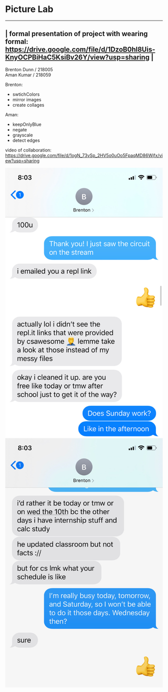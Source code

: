 # Picture Lab
-----------------------------------------------------------------------------------------------------------------------
**|  formal presentation of project with wearing formal: https://drive.google.com/file/d/1DzoB0hl8Uis-KnyOCPBiHaC5KsiBv26Y/view?usp=sharing |**
-----------------------------------------------------------------------------------------------------------------------

Brenton Dunn / 218005 <br/>
Aman Kumar / 218059

Brenton:
- swtichColors
- mirror images
- create collages

Aman: 
- keepOnlyBlue
- negate
- grayscale
- detect edges

video of collaboration: https://drive.google.com/file/d/1ogN_73vSp_2HV5o0uOo5FpaqMD86Wjfx/view?usp=sharing

![](images/img1.jpeg)
![](images/img2.jpeg)
